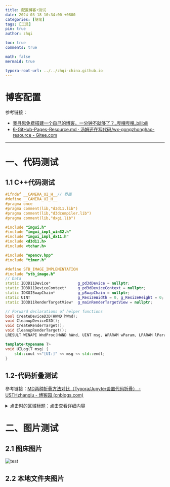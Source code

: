 ```yaml
---
title: 配置博客+测试
date: 2024-03-18 10:34:00 +0800
categories: [随笔]
tags: [工具]
pin: true
author: zhqi

toc: true
comments: true

math: false
mermaid: true

typora-root-url: ../../zhqi-china.github.io
---
```


# 博客配置 

参考链接：

- [我寻思免费搭建一个自己的博客，一分钟不就够了？_哔哩哔哩_bilibili](https://www.bilibili.com/video/BV14S4y1N7Yr/?spm_id_from=333.337.search-card.all.click&vd_source=6b8be16c0d4eefbb569478c7366ab4a6)
- [6-GitHub-Pages-Resource.md · 汤姆还在写代码/wx-gongzhonghao-resource - Gitee.com](https://gitee.com/tomstillcoding/wx-gongzhonghao/blob/master/6-GitHub-Pages-Resource.md)

---

# 一、代码测试

## 1.1 C++代码测试

```c++
#ifndef __CAMERA_UI_H__// 界面
#define __CAMERA_UI_H__
#pragma once
#pragma comment(lib,"d3d11.lib")
#pragma comment(lib,"d3dcompiler.lib")
#pragma comment(lib,"dxgi.lib")

#include "imgui.h"
#include "imgui_impl_win32.h"
#include "imgui_impl_dx11.h"
#include <d3d11.h>
#include <tchar.h>

#include "opencv.hpp"
#include "timer.h"

#define STB_IMAGE_IMPLEMENTATION
#include "stb_image.h"
// Data
static ID3D11Device* 			g_pd3dDevice = nullptr;
static ID3D11DeviceContext* 	g_pd3dDeviceContext = nullptr;
static IDXGISwapChain* 			g_pSwapChain = nullptr;
static UINT                     g_ResizeWidth = 0, g_ResizeHeight = 0;
static ID3D11RenderTargetView* 	g_mainRenderTargetView = nullptr;

// Forward declarations of helper functions
bool CreateDeviceD3D(HWND hWnd);
void CleanupDeviceD3D();
void CreateRenderTarget();
void CleanupRenderTarget();
LRESULT WINAPI WndProc(HWND hWnd, UINT msg, WPARAM wParam, LPARAM lParam);

template<typename T>
void UILog(T msg) {
    std::cout <<"[UI:]" << msg << std::endl;
}
```



## 1.2-代码折叠测试

参考链接：[MD两种折叠方法对比（Typora/Jupyter设置代码折叠） - USTHzhanglu - 博客园 (cnblogs.com)](https://www.cnblogs.com/USTHzhanglu/p/16073072.html)

<details>
<summary>点击时的区域标题：点击查看详细内容</summary>
<pre><code>
// Win32 message handler
// You can read the io.WantCaptureMouse, io.WantCaptureKeyboard flags to tell if dear imgui wants to use your inputs.
// - When io.WantCaptureMouse is true, do not dispatch mouse input data to your main application, or clear/overwrite your copy of the mouse data.
// - When io.WantCaptureKeyboard is true, do not dispatch keyboard input data to your main application, or clear/overwrite your copy of the keyboard data.
// Generally you may always pass all inputs to dear imgui, and hide them from your application based on those two flags.
LRESULT WINAPI WndProc(HWND hWnd, UINT msg, WPARAM wParam, LPARAM lParam)
{
    if (ImGui_ImplWin32_WndProcHandler(hWnd, msg, wParam, lParam))
        return true;
    switch (msg)
    {
    case WM_SIZE:
        if (wParam == SIZE_MINIMIZED)
            return 0;
        g_ResizeWidth = (UINT)LOWORD(lParam); // Queue resize
        g_ResizeHeight = (UINT)HIWORD(lParam);
        return 0;
    case WM_SYSCOMMAND:
        if ((wParam & 0xfff0) == SC_KEYMENU) // Disable ALT application menu
            return 0;
        break;
    case WM_DESTROY:
        ::PostQuitMessage(0);
        return 0;
    case WM_DPICHANGED:
        if (ImGui::GetIO().ConfigFlags & ImGuiConfigFlags_DpiEnableScaleViewports)
        {
            //const int dpi = HIWORD(wParam);
            //printf("WM_DPICHANGED to %d (%.0f%%)\n", dpi, (float)dpi / 96.0f * 100.0f);
            const RECT* suggested_rect = (RECT*)lParam;
            ::SetWindowPos(hWnd, nullptr, suggested_rect->left, suggested_rect->top, suggested_rect->right - suggested_rect->left, suggested_rect->bottom - suggested_rect->top, SWP_NOZORDER | SWP_NOACTIVATE);
        }
        break;
    }
    return ::DefWindowProcW(hWnd, msg, wParam, lParam);
}
</code></pre>
</details>



# 二、图片测试

## 2.1 图床图片

![test](https://img2.imgtp.com/2024/03/18/bpdfw80B.png)

## 2.2 本地文件夹图片

